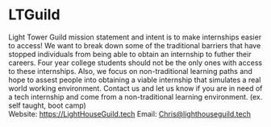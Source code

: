 # LTGuild

Light Tower Guild mission statement and intent is to make internships easier to access! We want to break down some of the traditional barriers that have stopped individuals from being able to obtain an internship to futher their careers. Four year college students should not be the only ones with access to these internships. Also, we focus on non-traditional learning paths and hope to assest people into obtaining a viable internship that simulates a real world working environment. Contact us and let us know if you are in need of a tech internship and come from a non-traditional learning environment. (ex. self taught, boot camp)   
Website: https://LightHouseGuild.tech
Email: Chris@lighthouseguild.tech
